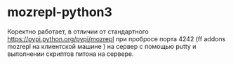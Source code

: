 # mozrepl-python3
Коректно работает, в отличии от стандартного https://pypi.python.org/pypi/mozrepl
при пробросе порта 4242 (ff addons mozrepl на клиентской машине ) на сервер с помощью putty
и выполнении скриптов питона на сервере.
